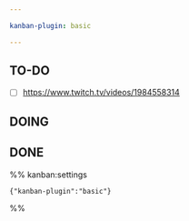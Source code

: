 ```yaml
---

kanban-plugin: basic

---
```


## TO-DO

- [ ] https://www.twitch.tv/videos/1984558314


## DOING



## DONE





%% kanban:settings
```
{"kanban-plugin":"basic"}
```
%%